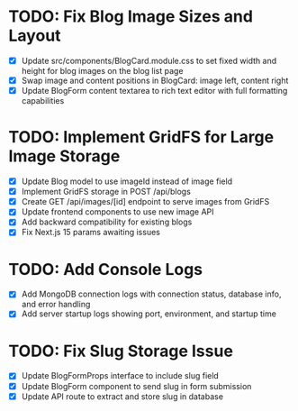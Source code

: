 # TODO: Fix Blog Image Sizes and Layout

- [x] Update src/components/BlogCard.module.css to set fixed width and height for blog images on the blog list page
- [x] Swap image and content positions in BlogCard: image left, content right
- [x] Update BlogForm content textarea to rich text editor with full formatting capabilities

# TODO: Implement GridFS for Large Image Storage

- [x] Update Blog model to use imageId instead of image field
- [x] Implement GridFS storage in POST /api/blogs
- [x] Create GET /api/images/[id] endpoint to serve images from GridFS
- [x] Update frontend components to use new image API
- [x] Add backward compatibility for existing blogs
- [x] Fix Next.js 15 params awaiting issues

# TODO: Add Console Logs

- [x] Add MongoDB connection logs with connection status, database info, and error handling
- [x] Add server startup logs showing port, environment, and startup time

# TODO: Fix Slug Storage Issue

- [x] Update BlogFormProps interface to include slug field
- [x] Update BlogForm component to send slug in form submission
- [x] Update API route to extract and store slug in database

